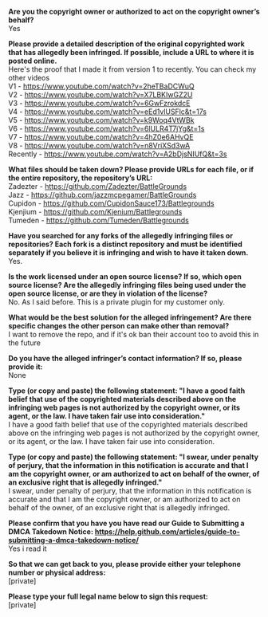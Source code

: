 **Are you the copyright owner or authorized to act on the copyright owner’s behalf?**  
Yes

**Please provide a detailed description of the original copyrighted work that has allegedly been infringed. If possible, include a URL to where it is posted online.**  
Here's the proof that I made it from version 1 to recently. You can check my other videos  
V1 - https://www.youtube.com/watch?v=2heTBaDCWuQ  
V2 - https://www.youtube.com/watch?v=X7LBKIwGZ2U  
V3 - https://www.youtube.com/watch?v=6GwFzrokdcE  
V4 - https://www.youtube.com/watch?v=eEd1vlUSFlc&t=17s  
V5 - https://www.youtube.com/watch?v=k9Woq4VtWBk  
V6 - https://www.youtube.com/watch?v=6lULR4T7jYg&t=1s  
V7 - https://www.youtube.com/watch?v=4hZ0e6AHvQE  
V8 - https://www.youtube.com/watch?v=n8VriXSd3wA  
Recently - https://www.youtube.com/watch?v=A2bDjsNIUfQ&t=3s  

**What files should be taken down? Please provide URLs for each file, or if the entire repository, the repository’s URL:**  
Zadezter - https://github.com/Zadezter/BattleGrounds  
Jazz - https://github.com/jazzmcpegamer/BattleGrounds  
Cupidon - https://github.com/CupidonSauce173/Battlegrounds  
Kjenjium - https://github.com/Kjenium/Battlegrounds  
Tumeden - https://github.com/Tumeden/Battlegrounds  

**Have you searched for any forks of the allegedly infringing files or repositories? Each fork is a distinct repository and must be identified separately if you believe it is infringing and wish to have it taken down.**  
Yes.

**Is the work licensed under an open source license? If so, which open source license? Are the allegedly infringing files being used under the open source license, or are they in violation of the license?**  
No. As I said before. This is a private plugin for my customer only.

**What would be the best solution for the alleged infringement? Are there specific changes the other person can make other than removal?**  
I want to remove the repo, and if it's ok ban their account too to avoid this in the future

**Do you have the alleged infringer’s contact information? If so, please provide it:**  
None

**Type (or copy and paste) the following statement: "I have a good faith belief that use of the copyrighted materials described above on the infringing web pages is not authorized by the copyright owner, or its agent, or the law. I have taken fair use into consideration."**  
I have a good faith belief that use of the copyrighted materials described above on the infringing web pages is not authorized by the copyright owner, or its agent, or the law. I have taken fair use into consideration.

**Type (or copy and paste) the following statement: "I swear, under penalty of perjury, that the information in this notification is accurate and that I am the copyright owner, or am authorized to act on behalf of the owner, of an exclusive right that is allegedly infringed."**  
I swear, under penalty of perjury, that the information in this notification is accurate and that I am the copyright owner, or am authorized to act on behalf of the owner, of an exclusive right that is allegedly infringed.

**Please confirm that you have you have read our Guide to Submitting a DMCA Takedown Notice: https://help.github.com/articles/guide-to-submitting-a-dmca-takedown-notice/**  
Yes i read it

**So that we can get back to you, please provide either your telephone number or physical address:**  
[private]

**Please type your full legal name below to sign this request:**  
[private]
